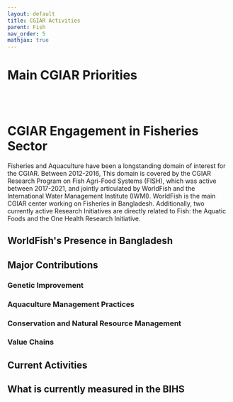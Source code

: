```yaml
---
layout: default
title: CGIAR Activities
parent: Fish
nav_order: 5
mathjax: true
---
```


# Main CGIAR Priorities

<br> <br> 

# CGIAR Engagement in Fisheries Sector

Fisheries and Aquaculture have been a longstanding domain of interest for the CGIAR. Between 2012-2016,    This domain is covered by the CGIAR Research Program on Fish Agri-Food Systems (FISH), which was active between 2017-2021, and jointly articulated by WorldFish and the International Water Management Institute (IWMI). WorldFish is the main CGIAR center working on Fisheries in Bangladesh. Additionally, two currently active Research Initiatives are directly related to Fish: the Aquatic Foods and the One Health Research Initiative.

## WorldFish's Presence in Bangladesh


## Major Contributions
### Genetic Improvement

### Aquaculture Management Practices

### Conservation and Natural Resource Management

### Value Chains


## Current Activities




## What is currently measured in the BIHS
